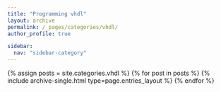 ```yaml
---
title: "Programming vhdl"
layout: archive
permalink: /_pages/categories/vhdl/
author_profile: true

sidebar:
  nav: "sidebar-category"
---
```


{% assign posts = site.categories.vhdl %} {% for post in posts %} {% include archive-single.html type=page.entries_layout %} {% endfor %}